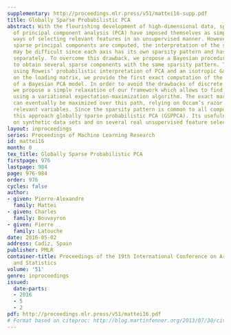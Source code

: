 ```yaml
---
supplementary: http://proceedings.mlr.press/v51/mattei16-supp.pdf
title: Globally Sparse Probabilistic PCA
abstract: With the flourishing development of high-dimensional data, sparse versions
  of principal component analysis (PCA) have imposed themselves as simple, yet powerful
  ways of selecting relevant features in an unsupervised manner. However, when several
  sparse principal components are computed, the interpretation of the selected variables
  may be difficult since each axis has its own sparsity pattern and has to be interpreted
  separately. To overcome this drawback, we propose a Bayesian procedure that allows
  to obtain several sparse components with the same sparsity pattern. To this end,
  using Roweis’ probabilistic interpretation of PCA and an isotropic Gaussian prior
  on the loading matrix, we provide the first exact computation of the marginal likelihood
  of a Bayesian PCA model. In order to avoid the drawbacks of discrete model selection,
  we propose a simple relaxation of our framework which allows to find a path of models
  using a variational expectation-maximization algorithm. The exact marginal likelihood
  can eventually be maximized over this path, relying on Occam’s razor to select the
  relevant variables. Since the sparsity pattern is common to all components, we call
  this approach globally sparse probabilistic PCA (GSPPCA). Its usefulness is illustrated
  on synthetic data sets and on several real unsupervised feature selection problems.
layout: inproceedings
series: Proceedings of Machine Learning Research
id: mattei16
month: 0
tex_title: Globally Sparse Probabilistic PCA
firstpage: 976
lastpage: 984
page: 976-984
order: 976
cycles: false
author:
- given: Pierre-Alexandre
  family: Mattei
- given: Charles
  family: Bouveyron
- given: Pierre
  family: Latouche
date: 2016-05-02
address: Cadiz, Spain
publisher: PMLR
container-title: Proceedings of the 19th International Conference on Artificial Intelligence
  and Statistics
volume: '51'
genre: inproceedings
issued:
  date-parts:
  - 2016
  - 5
  - 2
pdf: http://proceedings.mlr.press/v51/mattei16.pdf
# Format based on citeproc: http://blog.martinfenner.org/2013/07/30/citeproc-yaml-for-bibliographies/
---
```

